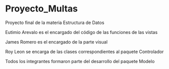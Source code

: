 # Proyecto_Multas
Proyecto final de la materia Estructura de Datos

Eutimio Arevalo es el encargado del código de las funciones de las vistas

James Romero es el encargado de la parte visual

Roy Leon se encarga de las clases correspondientes al paquete Controlador

Todos los integrantes formaron parte del desarrollo del paquete Modelo
